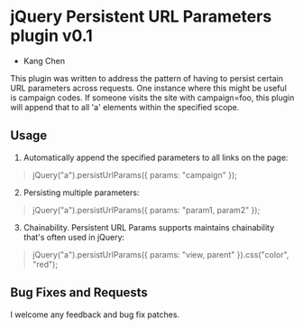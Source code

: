 jQuery Persistent URL Parameters plugin v0.1
============================================
- Kang Chen

This plugin was written to address the pattern of having to persist certain URL parameters across requests. One instance where this might be useful is campaign codes. If someone visits the site with campaign=foo, this plugin will append that to all 'a' elements within the specified scope.

Usage
-----
1. Automatically append the specified parameters to all links on the page:

> jQuery("a").persistUrlParams({ params: "campaign" });

2. Persisting multiple parameters:

> jQuery("a").persistUrlParams({ params: "param1, param2" });

3. Chainability. Persistent URL Params supports maintains chainability that's often used in jQuery:

> jQuery("a").persistUrlParams({ params: "view, parent" }).css("color", "red");

Bug Fixes and Requests
----------------------

I welcome any feedback and bug fix patches.
